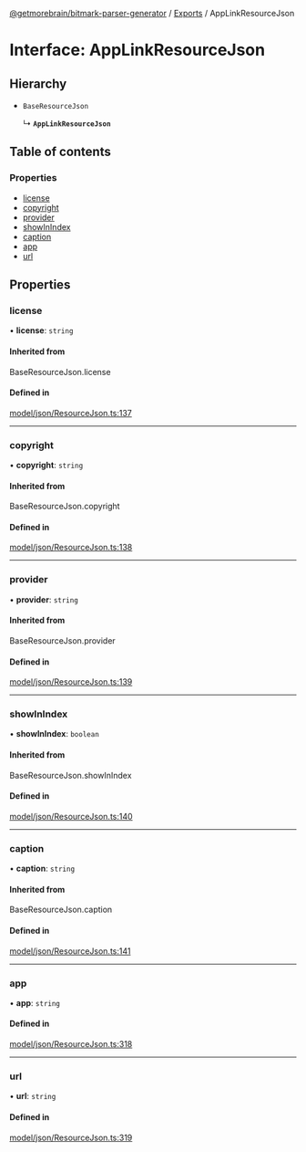 [@getmorebrain/bitmark-parser-generator](../API.md) / [Exports](../modules.md) / AppLinkResourceJson

# Interface: AppLinkResourceJson

## Hierarchy

- `BaseResourceJson`

  ↳ **`AppLinkResourceJson`**

## Table of contents

### Properties

- [license](AppLinkResourceJson.md#license)
- [copyright](AppLinkResourceJson.md#copyright)
- [provider](AppLinkResourceJson.md#provider)
- [showInIndex](AppLinkResourceJson.md#showInIndex)
- [caption](AppLinkResourceJson.md#caption)
- [app](AppLinkResourceJson.md#app)
- [url](AppLinkResourceJson.md#url)

## Properties

### license

• **license**: `string`

#### Inherited from

BaseResourceJson.license

#### Defined in

[model/json/ResourceJson.ts:137](https://github.com/getMoreBrain/bitmark-parser-generator/blob/9ddf9e2/src/model/json/ResourceJson.ts#L137)

___

### copyright

• **copyright**: `string`

#### Inherited from

BaseResourceJson.copyright

#### Defined in

[model/json/ResourceJson.ts:138](https://github.com/getMoreBrain/bitmark-parser-generator/blob/9ddf9e2/src/model/json/ResourceJson.ts#L138)

___

### provider

• **provider**: `string`

#### Inherited from

BaseResourceJson.provider

#### Defined in

[model/json/ResourceJson.ts:139](https://github.com/getMoreBrain/bitmark-parser-generator/blob/9ddf9e2/src/model/json/ResourceJson.ts#L139)

___

### showInIndex

• **showInIndex**: `boolean`

#### Inherited from

BaseResourceJson.showInIndex

#### Defined in

[model/json/ResourceJson.ts:140](https://github.com/getMoreBrain/bitmark-parser-generator/blob/9ddf9e2/src/model/json/ResourceJson.ts#L140)

___

### caption

• **caption**: `string`

#### Inherited from

BaseResourceJson.caption

#### Defined in

[model/json/ResourceJson.ts:141](https://github.com/getMoreBrain/bitmark-parser-generator/blob/9ddf9e2/src/model/json/ResourceJson.ts#L141)

___

### app

• **app**: `string`

#### Defined in

[model/json/ResourceJson.ts:318](https://github.com/getMoreBrain/bitmark-parser-generator/blob/9ddf9e2/src/model/json/ResourceJson.ts#L318)

___

### url

• **url**: `string`

#### Defined in

[model/json/ResourceJson.ts:319](https://github.com/getMoreBrain/bitmark-parser-generator/blob/9ddf9e2/src/model/json/ResourceJson.ts#L319)
